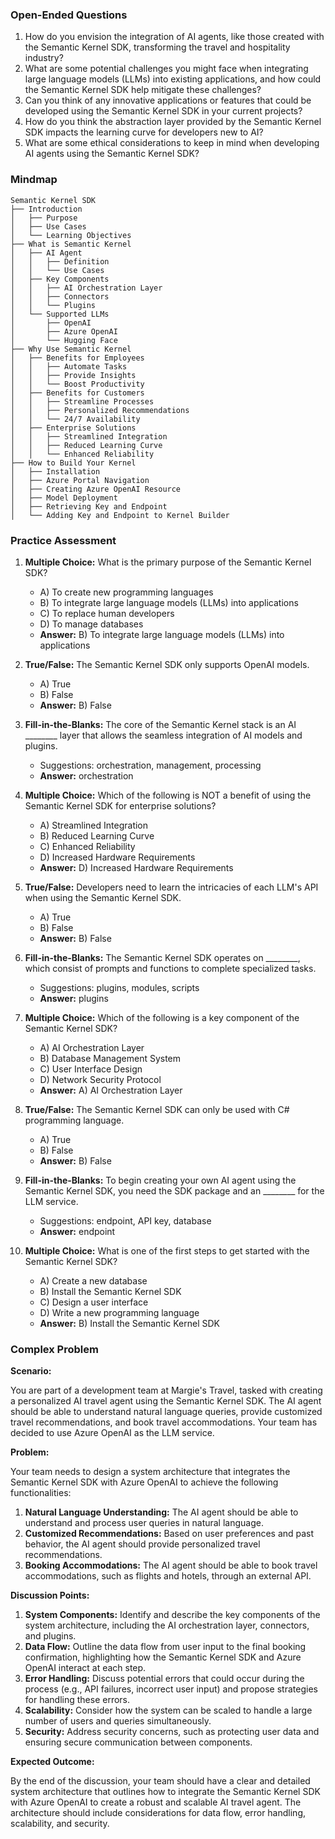 ### Open-Ended Questions

1. How do you envision the integration of AI agents, like those created with the Semantic Kernel SDK, transforming the travel and hospitality industry?
2. What are some potential challenges you might face when integrating large language models (LLMs) into existing applications, and how could the Semantic Kernel SDK help mitigate these challenges?
3. Can you think of any innovative applications or features that could be developed using the Semantic Kernel SDK in your current projects?
4. How do you think the abstraction layer provided by the Semantic Kernel SDK impacts the learning curve for developers new to AI?
5. What are some ethical considerations to keep in mind when developing AI agents using the Semantic Kernel SDK?

### Mindmap

```
Semantic Kernel SDK
├── Introduction
│   ├── Purpose
│   ├── Use Cases
│   └── Learning Objectives
├── What is Semantic Kernel
│   ├── AI Agent
│   │   ├── Definition
│   │   └── Use Cases
│   ├── Key Components
│   │   ├── AI Orchestration Layer
│   │   ├── Connectors
│   │   └── Plugins
│   └── Supported LLMs
│       ├── OpenAI
│       ├── Azure OpenAI
│       └── Hugging Face
├── Why Use Semantic Kernel
│   ├── Benefits for Employees
│   │   ├── Automate Tasks
│   │   ├── Provide Insights
│   │   └── Boost Productivity
│   ├── Benefits for Customers
│   │   ├── Streamline Processes
│   │   ├── Personalized Recommendations
│   │   └── 24/7 Availability
│   ├── Enterprise Solutions
│   │   ├── Streamlined Integration
│   │   ├── Reduced Learning Curve
│   │   └── Enhanced Reliability
├── How to Build Your Kernel
│   ├── Installation
│   ├── Azure Portal Navigation
│   ├── Creating Azure OpenAI Resource
│   ├── Model Deployment
│   ├── Retrieving Key and Endpoint
│   └── Adding Key and Endpoint to Kernel Builder
```

### Practice Assessment

1. **Multiple Choice:** What is the primary purpose of the Semantic Kernel SDK?
   - A) To create new programming languages
   - B) To integrate large language models (LLMs) into applications
   - C) To replace human developers
   - D) To manage databases
   - **Answer:** B) To integrate large language models (LLMs) into applications

2. **True/False:** The Semantic Kernel SDK only supports OpenAI models.
   - A) True
   - B) False
   - **Answer:** B) False

3. **Fill-in-the-Blanks:** The core of the Semantic Kernel stack is an AI ________ layer that allows the seamless integration of AI models and plugins.
   - Suggestions: orchestration, management, processing
   - **Answer:** orchestration

4. **Multiple Choice:** Which of the following is NOT a benefit of using the Semantic Kernel SDK for enterprise solutions?
   - A) Streamlined Integration
   - B) Reduced Learning Curve
   - C) Enhanced Reliability
   - D) Increased Hardware Requirements
   - **Answer:** D) Increased Hardware Requirements

5. **True/False:** Developers need to learn the intricacies of each LLM's API when using the Semantic Kernel SDK.
   - A) True
   - B) False
   - **Answer:** B) False

6. **Fill-in-the-Blanks:** The Semantic Kernel SDK operates on ________, which consist of prompts and functions to complete specialized tasks.
   - Suggestions: plugins, modules, scripts
   - **Answer:** plugins

7. **Multiple Choice:** Which of the following is a key component of the Semantic Kernel SDK?
   - A) AI Orchestration Layer
   - B) Database Management System
   - C) User Interface Design
   - D) Network Security Protocol
   - **Answer:** A) AI Orchestration Layer

8. **True/False:** The Semantic Kernel SDK can only be used with C# programming language.
   - A) True
   - B) False
   - **Answer:** B) False

9. **Fill-in-the-Blanks:** To begin creating your own AI agent using the Semantic Kernel SDK, you need the SDK package and an ________ for the LLM service.
   - Suggestions: endpoint, API key, database
   - **Answer:** endpoint

10. **Multiple Choice:** What is one of the first steps to get started with the Semantic Kernel SDK?
    - A) Create a new database
    - B) Install the Semantic Kernel SDK
    - C) Design a user interface
    - D) Write a new programming language
    - **Answer:** B) Install the Semantic Kernel SDK

### Complex Problem

**Scenario:**

You are part of a development team at Margie's Travel, tasked with creating a personalized AI travel agent using the Semantic Kernel SDK. The AI agent should be able to understand natural language queries, provide customized travel recommendations, and book travel accommodations. Your team has decided to use Azure OpenAI as the LLM service.

**Problem:**

Your team needs to design a system architecture that integrates the Semantic Kernel SDK with Azure OpenAI to achieve the following functionalities:

1. **Natural Language Understanding:** The AI agent should be able to understand and process user queries in natural language.
2. **Customized Recommendations:** Based on user preferences and past behavior, the AI agent should provide personalized travel recommendations.
3. **Booking Accommodations:** The AI agent should be able to book travel accommodations, such as flights and hotels, through an external API.

**Discussion Points:**

1. **System Components:** Identify and describe the key components of the system architecture, including the AI orchestration layer, connectors, and plugins.
2. **Data Flow:** Outline the data flow from user input to the final booking confirmation, highlighting how the Semantic Kernel SDK and Azure OpenAI interact at each step.
3. **Error Handling:** Discuss potential errors that could occur during the process (e.g., API failures, incorrect user input) and propose strategies for handling these errors.
4. **Scalability:** Consider how the system can be scaled to handle a large number of users and queries simultaneously.
5. **Security:** Address security concerns, such as protecting user data and ensuring secure communication between components.

**Expected Outcome:**

By the end of the discussion, your team should have a clear and detailed system architecture that outlines how to integrate the Semantic Kernel SDK with Azure OpenAI to create a robust and scalable AI travel agent. The architecture should include considerations for data flow, error handling, scalability, and security.